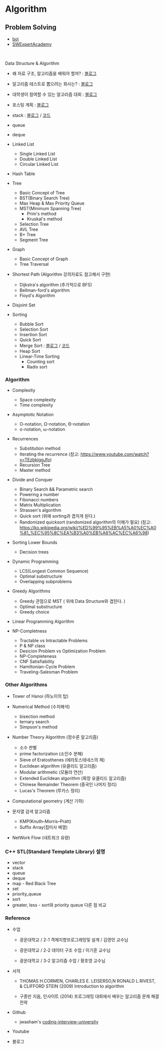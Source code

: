 Algorithm
==========

Problem Solving
---------------

* [boj](https://www.acmicpc.net)
* [SWExpertAcademy](https://www.swexpertacademy.com/main/main.do)

<br>

Data Structure & Algorithm
* 왜 자료 구조, 알고리즘을 배워야 할까? : [블로그](https://haeulnam.github.io/algorithm/2018/01/26/Implementation-Schedule/)

* 알고리즘 테스트로 뽑으려는 회사는? : [블로그](https://haeulnam.github.io/algorithm/2019/02/01/%EC%86%8C%EA%B0%9C-2/)

* 대학생이 참여할 수 있는 알고리즘 대회 : [블로그](https://haeulnam.github.io/algorithm/2019/02/01/%EC%86%8C%EA%B0%9C-3/)

* 포스팅 계획 : [블로그](https://haeulnam.github.io/algorithm/2019/02/01/04-%ED%8F%AC%EC%8A%A4%ED%8C%85-%EA%B3%84%ED%9A%8D/)

* stack : [블로그](https://haeulnam.github.io/algorithm/2019/02/01/05-Stack/) / [코드](https://github.com/HaeUlNam/Algorithm/tree/master/DataStructure_Algorithm_implementation/0.Stack)
* queue
* deque
* Linked List
    * Single Linked List
    * Double Linked List
    * Circular Linked List

* Hash Table

* Tree
    * Basic Concept of Tree
    * BST(Binary Search Tree)
    * Max Heap & Max Priority Queue
    * MST(Minimum Spanning Tree)
        * Prim's method
        * Kruskal's method
    * Selection Tree
    * AVL Tree
    * B+ Tree
    * Segment Tree

* Graph
    * Basic Concept of Graph
    * Tree Traversal

* Shortest Path (Algorithm 강의자료도 참고해서 구현)
    * Dijkstra's algorithm (추가적으로 BFS)
    * Bellman-ford's algorithm
    * Floyd's Algorithm 

* Disjoint Set

* Sorting
    * Bubble Sort 
    * Selection Sort 
    * Insertion Sort
    * Quick Sort
    * Merge Sort : [블로그](https://haeulnam.github.io/algorithm/2019/02/01/06-MergeSort/) / [코드](https://github.com/HaeUlNam/Algorithm/tree/master/DataStructure_Algorithm_implementation/Sorting/MergeSort)
    * Heap Sort
    * Linear-Time Sorting
        * Counting sort
        * Radix sort

### Algorithm

* Complexity
    * Space complexity
    * Time complexity

* Asymptotic Notation
    * O-notation, Ω-notation, Θ-notation
    * ο-notation, ω-notation

* Recurrences
    * Substitution method
    * Iterating the recurrence (참고: https://www.youtube.com/watch?v=TEzbkIggJfo)
    * Recursion Tree
    * Master method

* Divide and Conquer
    * Binary Search && Parametric search
    * Powering a number
    * Fibonacci numbers
    * Matrix Multiplication
    * Strassen's algorithm
    * Quick sort (위에 sorting과 겹치게 된다.)
    * Randomized quicksort (randomized algorithm의 이해가 필요)
    (참고: https://ko.wikipedia.org/wiki/%ED%99%95%EB%A5%A0%EC%A0%81_%EC%95%8C%EA%B3%A0%EB%A6%AC%EC%A6%98)

* Sorting Lower Bounds
    * Decision trees

* Dynamic Programming
    * LCS(Longest Common Sequence)
    * Optimal substructure
    * Overlapping subproblems

* Greedy Algorithms
    * Greedy 관점으로 MST ( 위에 Data Structure와 겹친다. )
    * Optimal substructure
    * Greedy choice

* Linear Programming Algorithm

* NP-Completness
    * Tractable vs Intractable Problems
    * P & NP class
    * Desicion Problem vs Optimization Problem
    * NP-Completeness
    * CNF Satisfiability
    * Hamiltonian-Cycle Problem
    * Traveling-Salesman Problem

### Other Algorithms

* Tower of Hanoi (하노이의 탑)

* Numerical Method (수치해석)
    * bisection method
    * ternary search
    * Simpson's method

* Number Theory Algorithm (정수론 알고리즘)
    * 소수 판별
    * prime factorization (소인수 분해)
    * Sieve of Eratosthenes (에라토스테네스의 체)
    * Euclidean algorithm (유클리드 알고리즘)
    * Modular arithmetic (모듈라 연산)
    * Extended Euclidean algorithm (확장 유클리드 알고리즘)
    * Chinese Remainder Theorem (중국인 나머지 정리)
    * Lucas's Theorem (루카스 정리)

* Computational geometry (계산 기하)

* 문자열 검색 알고리즘
    * KMP(Knuth–Morris–Pratt)
    * Suffix Array(접미사 배열)

* NetWork Flow (네트워크 유량)

### C++ STL(Standard Template Library) 설명

* vector
* stack
* queue
* deque
* map - Red Black Tree
* set
* priority_queue
* sort
* greater, less - sort와 priority queue 다른 점 비교

### Reference

* 수업
    * 광운대학교 / 2-1 객체지향프로그래밍및 설계 / 김영민 교수님

    * 광운대학교 / 2-2 데이터 구조 수업 / 이기훈 교수님 
    
    * 광운대학교 / 3-2 알고리즘 수업 / 황호영 교수님

* 서적
    * THOMAS H.CORMEN, CHARLES E. LEISERSO,N RONALD L.RIVEST, & CLIFFORD STEIN (2009) Introduction to algorithm
    
    * 구종만 지음, 인사이트 (2014) 프로그래밍 대회에서 배우는 알고리즘 문제 해결 전략

* Github
    * jwasham's [coding-interview-university](https://github.com/jwasham/coding-interview-university/blob/master/translations/README-ko.md)


* Youtube


* 블로그
